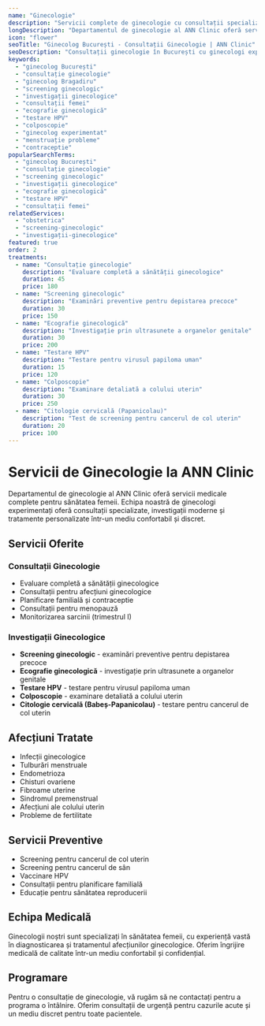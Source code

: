 ```yaml
---
name: "Ginecologie"
description: "Servicii complete de ginecologie cu consultații specializate și investigații moderne"
longDescription: "Departamentul de ginecologie al ANN Clinic oferă servicii medicale complete pentru sănătatea femeii. Echipa noastră de ginecologi experimentați oferă consultații specializate, investigații moderne și tratamente personalizate într-un mediu confortabil și discret."
icon: "flower"
seoTitle: "Ginecolog București - Consultații Ginecologie | ANN Clinic"
seoDescription: "Consultații ginecologie în București cu ginecologi experimentați. Screening, consultații, investigații ginecologice. Programează-te la ANN Clinic Bragadiru."
keywords:
  - "ginecolog București"
  - "consultație ginecologie"
  - "ginecolog Bragadiru"
  - "screening ginecologic"
  - "investigații ginecologice"
  - "consultații femei"
  - "ecografie ginecologică"
  - "testare HPV"
  - "colposcopie"
  - "ginecolog experimentat"
  - "menstruație probleme"
  - "contraceptie"
popularSearchTerms:
  - "ginecolog București"
  - "consultație ginecologie"
  - "screening ginecologic"
  - "investigații ginecologice"
  - "ecografie ginecologică"
  - "testare HPV"
  - "consultații femei"
relatedServices:
  - "obstetrica"
  - "screening-ginecologic"
  - "investigații-ginecologice"
featured: true
order: 2
treatments:
  - name: "Consultație ginecologie"
    description: "Evaluare completă a sănătății ginecologice"
    duration: 45
    price: 180
  - name: "Screening ginecologic"
    description: "Examinări preventive pentru depistarea precoce"
    duration: 30
    price: 150
  - name: "Ecografie ginecologică"
    description: "Investigație prin ultrasunete a organelor genitale"
    duration: 30
    price: 200
  - name: "Testare HPV"
    description: "Testare pentru virusul papiloma uman"
    duration: 15
    price: 120
  - name: "Colposcopie"
    description: "Examinare detaliată a colului uterin"
    duration: 30
    price: 250
  - name: "Citologie cervicală (Papanicolau)"
    description: "Test de screening pentru cancerul de col uterin"
    duration: 20
    price: 100
---
```


# Servicii de Ginecologie la ANN Clinic

Departamentul de ginecologie al ANN Clinic oferă servicii medicale complete pentru sănătatea femeii. Echipa noastră de ginecologi experimentați oferă consultații specializate, investigații moderne și tratamente personalizate într-un mediu confortabil și discret.

## Servicii Oferite

### Consultații Ginecologie

- Evaluare completă a sănătății ginecologice
- Consultații pentru afecțiuni ginecologice
- Planificare familială și contraceptie
- Consultații pentru menopauză
- Monitorizarea sarcinii (trimestrul I)

### Investigații Ginecologice

- **Screening ginecologic** - examinări preventive pentru depistarea precoce
- **Ecografie ginecologică** - investigație prin ultrasunete a organelor genitale
- **Testare HPV** - testare pentru virusul papiloma uman
- **Colposcopie** - examinare detaliată a colului uterin
- **Citologie cervicală (Babeș-Papanicolau)** - testare pentru cancerul de col uterin

## Afecțiuni Tratate

- Infecții ginecologice
- Tulburări menstruale
- Endometrioza
- Chisturi ovariene
- Fibroame uterine
- Sindromul premenstrual
- Afecțiuni ale colului uterin
- Probleme de fertilitate

## Servicii Preventive

- Screening pentru cancerul de col uterin
- Screening pentru cancerul de sân
- Vaccinare HPV
- Consultații pentru planificare familială
- Educație pentru sănătatea reproducerii

## Echipa Medicală

Ginecologii noștri sunt specializați în sănătatea femeii, cu experiență vastă în diagnosticarea și tratamentul afecțiunilor ginecologice. Oferim îngrijire medicală de calitate într-un mediu confortabil și confidențial.

## Programare

Pentru o consultație de ginecologie, vă rugăm să ne contactați pentru a programa o întâlnire. Oferim consultații de urgență pentru cazurile acute și un mediu discret pentru toate pacientele.
